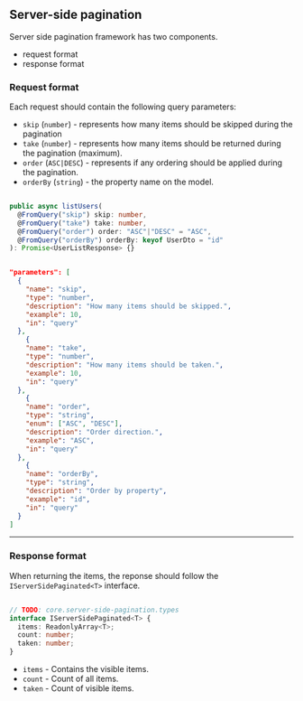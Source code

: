 ## Server-side pagination

Server side pagination framework has two components.
* request format
* response format

### Request format

Each request should contain the following query parameters:
* `skip` (`number`) - represents how many items should be skipped during the pagination
* `take` (`number`) - represents how many items should be returned during the pagination (maximum).
* `order` (`ASC|DESC`) - represents if any ordering should be applied during the pagination.
* `orderBy` (`string`) - the property name on the model.

```ts

public async listUsers(
  @FromQuery("skip") skip: number,
  @FromQuery("take") take: number,
  @FromQuery("order") order: "ASC"|"DESC" = "ASC",
  @FromQuery("orderBy") orderBy: keyof UserDto = "id"
): Promise<UserListResponse> {}

```

```json

"parameters": [
  {
    "name": "skip",
    "type": "number",
    "description": "How many items should be skipped.",
    "example": 10,
    "in": "query"
  },
    {
    "name": "take",
    "type": "number",
    "description": "How many items should be taken.",
    "example": 10,
    "in": "query"
  },
    {
    "name": "order",
    "type": "string",
    "enum": ["ASC", "DESC"],
    "description": "Order direction.",
    "example": "ASC",
    "in": "query"
  },
    {
    "name": "orderBy",
    "type": "string",
    "description": "Order by property",
    "example": "id",
    "in": "query"
  }
]

```

---

### Response format

When returning the items, the reponse should follow the `IServerSidePaginated<T>` interface.

```ts

// TODO: core.server-side-pagination.types
interface IServerSidePaginated<T> {
  items: ReadonlyArray<T>;
  count: number;
  taken: number;
}

```

* `items` - Contains the visible items.
* `count` - Count of all items.
* `taken` - Count of visible items.

